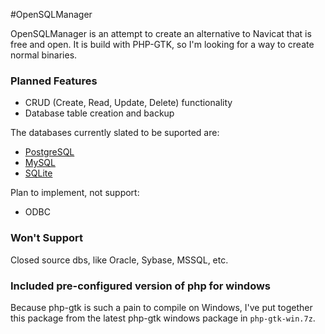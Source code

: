 #OpenSQLManager

OpenSQLManager is an attempt to create an alternative to Navicat that is free and open. It is build with PHP-GTK, so I'm looking for a way to create normal binaries. 

### Planned Features
* CRUD (Create, Read, Update, Delete) functionality
* Database table creation and backup 

The databases currently slated to be suported are:

* [PostgreSQL](http://www.postgresql.org)
* [MySQL](http://www.mysql.com/)
* [SQLite](http://sqlite.org/)

Plan to implement, not support:
* ODBC


### Won't Support
Closed source dbs, like Oracle, Sybase, MSSQL, etc. 

### Included pre-configured version of php for windows
Because php-gtk is such a pain to compile on Windows, I've put together this package from the latest php-gtk windows package in `php-gtk-win.7z`.